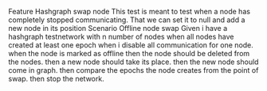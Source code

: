 Feature Hashgraph swap node
This test is meant to test when a node has completely stopped communicating. That we can set it to null and add a new node in its position
Scenario Offline node swap
Given i have a hashgraph testnetwork with n number of nodes
when all nodes have created at least one epoch
when i disable all communication for one node.
when the node is marked as offline 
then the node should be deleted from the nodes.
then a new node should take its place.
then the new node should come in graph.
then compare the epochs the node creates from the point of swap.
then stop the network.
